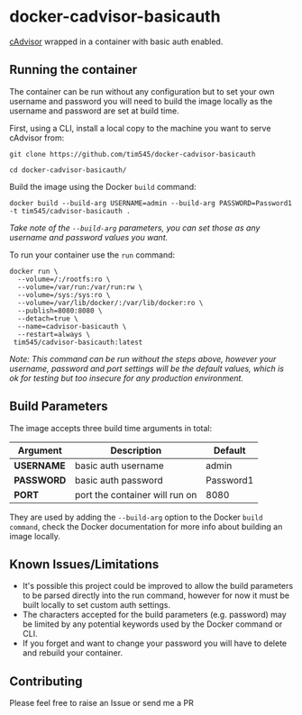 # docker-cadvisor-basicauth

[cAdvisor](https://github.com/google/cadvisor) wrapped in a container with basic auth enabled.

## Running the container

The container can be run without any configuration but to set your own username and password you will need to build the image locally as the username and password are set at build time.

First, using a CLI, install a local copy to the machine you want to serve cAdvisor from:

`git clone https://github.com/tim545/docker-cadvisor-basicauth`

`cd docker-cadvisor-basicauth/`

Build the image using the Docker `build` command:

`docker build --build-arg USERNAME=admin --build-arg PASSWORD=Password1 -t tim545/cadvisor-basicauth .`

_Take note of the `--build-arg` parameters, you can set those as any username and password values you want._

To run your container use the `run` command:

```
docker run \
  --volume=/:/rootfs:ro \
  --volume=/var/run:/var/run:rw \
  --volume=/sys:/sys:ro \
  --volume=/var/lib/docker/:/var/lib/docker:ro \
  --publish=8080:8080 \
  --detach=true \
  --name=cadvisor-basicauth \
  --restart=always \
 tim545/cadvisor-basicauth:latest
```


_Note: This command can be run without the steps above, however your username, password and port settings will be the default values, which is ok for testing but too insecure for any production environment._

## Build Parameters

The image accepts three build time arguments in total:

| Argument | Description | Default |
| --- | --- | --- |
| **USERNAME** | basic auth username | admin |
| **PASSWORD** | basic auth password | Password1 |
| **PORT** | port the container will run on | 8080 |

They are used by adding the `--build-arg` option to the Docker `build command`, check the Docker documentation for more info about building an image locally.

## Known Issues/Limitations

- It's possible this project could be improved to allow the build parameters to be parsed directly into the run command, however for now it must be built locally to set custom auth settings.
- The characters accepted for the build parameters (e.g. password) may be limited by any potential keywords used by the Docker command or CLI.
- If you forget and want to change your password you will have to delete and rebuild your container.

## Contributing

Please feel free to raise an Issue or send me a PR
